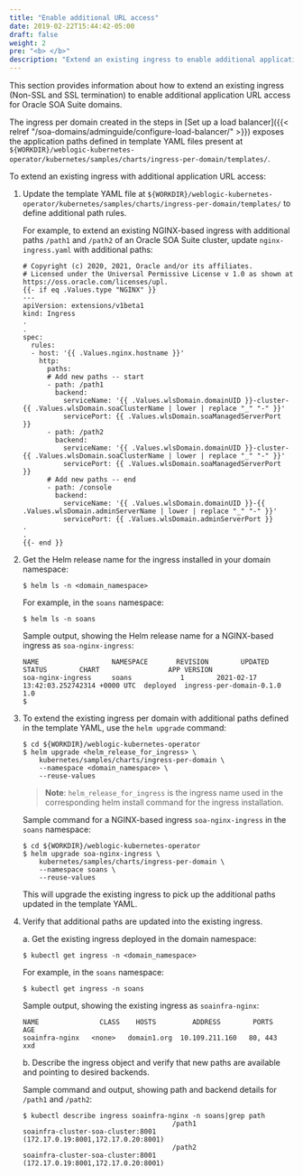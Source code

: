 ```yaml
---
title: "Enable additional URL access"
date: 2019-02-22T15:44:42-05:00
draft: false
weight: 2
pre: "<b> </b>"
description: "Extend an existing ingress to enable additional application URL access for Oracle SOA Suite domains."
---
```


This section provides information about how to extend an existing ingress (Non-SSL and SSL termination) to enable additional application URL access for Oracle SOA Suite domains.

The ingress per domain created in the steps in [Set up a load balancer]({{< relref "/soa-domains/adminguide/configure-load-balancer/" >}}) exposes the application paths defined in template YAML files present at `${WORKDIR}/weblogic-kubernetes-operator/kubernetes/samples/charts/ingress-per-domain/templates/`.

To extend an existing ingress with additional application URL access:

1. Update the template YAML file at `${WORKDIR}/weblogic-kubernetes-operator/kubernetes/samples/charts/ingress-per-domain/templates/` to define additional path rules.

   For example, to extend an existing NGINX-based ingress with additional paths `/path1` and `/path2` of an Oracle SOA Suite cluster, update `nginx-ingress.yaml` with additional paths:

   ```
   # Copyright (c) 2020, 2021, Oracle and/or its affiliates.
   # Licensed under the Universal Permissive License v 1.0 as shown at https://oss.oracle.com/licenses/upl.
   {{- if eq .Values.type "NGINX" }}
   ---
   apiVersion: extensions/v1beta1
   kind: Ingress
   .
   .
   spec:
     rules:
     - host: '{{ .Values.nginx.hostname }}'
       http:
         paths:
         # Add new paths -- start  
         - path: /path1
           backend:
             serviceName: '{{ .Values.wlsDomain.domainUID }}-cluster-{{ .Values.wlsDomain.soaClusterName | lower | replace "_" "-" }}'
             servicePort: {{ .Values.wlsDomain.soaManagedServerPort  }}
         - path: /path2
           backend:
             serviceName: '{{ .Values.wlsDomain.domainUID }}-cluster-{{ .Values.wlsDomain.soaClusterName | lower | replace "_" "-" }}'
             servicePort: {{ .Values.wlsDomain.soaManagedServerPort  }}
         # Add new paths -- end
         - path: /console
           backend:
             serviceName: '{{ .Values.wlsDomain.domainUID }}-{{ .Values.wlsDomain.adminServerName | lower | replace "_" "-" }}'
             servicePort: {{ .Values.wlsDomain.adminServerPort }}
   .
   .
   {{- end }}
   ```     

1. Get the Helm release name for the ingress installed in your domain namespace:
   ```
   $ helm ls -n <domain_namespace>
   ```

   For example, in the `soans` namespace:
   ```
   $ helm ls -n soans
   ```

   Sample output, showing the Helm release name for a NGINX-based ingress as `soa-nginx-ingress`:

   ```
   NAME                  NAMESPACE       REVISION        UPDATED                               STATUS        CHART                 APP VERSION
   soa-nginx-ingress     soans            1        2021-02-17 13:42:03.252742314 +0000 UTC  deployed  ingress-per-domain-0.1.0     1.0
   $
   ```

1. To extend the existing ingress per domain with additional paths defined in the template YAML, use the `helm upgrade` command:
   ```
   $ cd ${WORKDIR}/weblogic-kubernetes-operator
   $ helm upgrade <helm_release_for_ingress> \
       kubernetes/samples/charts/ingress-per-domain \
       --namespace <domain_namespace> \
       --reuse-values
   ```
   >**Note**: `helm_release_for_ingress` is the ingress name used in the corresponding helm install command for the ingress installation.

   Sample command for a NGINX-based ingress `soa-nginx-ingress` in the `soans` namespace:
   ```
   $ cd ${WORKDIR}/weblogic-kubernetes-operator
   $ helm upgrade soa-nginx-ingress \
       kubernetes/samples/charts/ingress-per-domain \
       --namespace soans \
       --reuse-values
   ```

   This will upgrade the existing ingress to pick up the additional paths updated in the template YAML.

1. Verify that additional paths are updated into the existing ingress.

   a. Get the existing ingress deployed in the domain namespace:  
      ```
      $ kubectl get ingress -n <domain_namespace>
      ```

      For example, in the `soans` namespace:  
      ```
      $ kubectl get ingress -n soans
      ```

      Sample output, showing the existing ingress as `soainfra-nginx`:  
      ```
      NAME               CLASS    HOSTS         ADDRESS        PORTS     AGE
      soainfra-nginx   <none>   domain1.org  10.109.211.160   80, 443    xxd
      ```

   b. Describe the ingress object and verify that new paths are available and pointing to desired backends.

      Sample command and output, showing path and backend details for `/path1` and `/path2`:

      ```
      $ kubectl describe ingress soainfra-nginx -n soans|grep path
                                           /path1                     soainfra-cluster-soa-cluster:8001 (172.17.0.19:8001,172.17.0.20:8001)
                                           /path2                     soainfra-cluster-soa-cluster:8001 (172.17.0.19:8001,172.17.0.20:8001)
      ```
